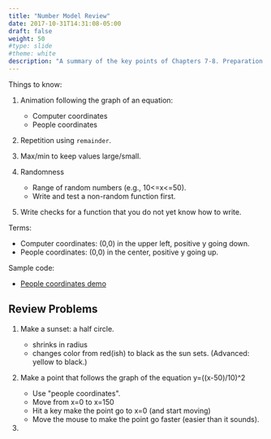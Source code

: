 ```yaml
---
title: "Number Model Review"
date: 2017-10-31T14:31:08-05:00
draft: false
weight: 50
#type: slide
#theme: white
description: "A summary of the key points of Chapters 7-8. Preparation for a test."
---
```


Things to know:

1. Animation following the graph of an equation:
     - Computer coordinates
     - People coordinates

2. Repetition using `remainder`.

3. Max/min to keep values large/small.

4. Randomness
     - Range of random numbers (e.g., 10<=x<=50).
     - Write and test a non-random function first.

5. Write checks for a function that you do not yet know how to write.


Terms: 

- Computer coordinates: (0,0) in the upper left, positive y going down.
- People coordinates: (0,0) in the center, positive y going up.

Sample code:

- [People coordinates demo](people-coordinates-demo.rkt)

## Review Problems

1. Make a sunset: a half circle. 
    - shrinks in radius
    - changes color from red(ish) to black as the sun sets. 
(Advanced: yellow to black.)

2. Make a point that follows the graph of the equation y=((x-50)/10)^2
    - Use "people coordinates".
    - Move from x=0 to x=150
    - Hit a key make the point go to x=0 (and start moving)
    - Move the mouse to make the point go faster (easier than it sounds). 

3. 


